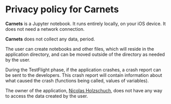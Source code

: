 # Privacy policy for Carnets

**Carnets** is a Jupyter notebook. It runs entirely locally, on your iOS device. It does not need a network connection. 
	

**Carnets** does not collect any data, period. 

The user can create notebooks and other files, which will reside in the application directory, and can be moved outside of the directory as needed by the user. 

During the TestFlight phase, if the application crashes, a crash report can be sent to the developers. This crash report will contain information about what caused the crash (functions being called, values of variables). 

The owner of the application, [Nicolas Holzschuch](mailto:carnets_jupyter@icloud.com), does not have any way to access the data created by the user. 
